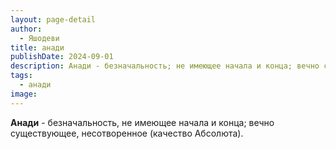 ```yaml
---
layout: page-detail
author:
  - Яшодеви
title: анади
publishDate: 2024-09-01
description: Анади - безначальность; не имеющее начала и конца; вечно существующее, несотворенное (качество Абсолюта).
tags:
  - анади
image:
---
```

**Анади** - безначальность, не имеющее начала и конца; вечно существующее, несотворенное (качество Абсолюта).

